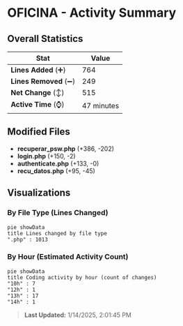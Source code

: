 # OFICINA - Activity Summary 

## Overall Statistics

| Stat                   | Value                                                             |
| ---------------------- | ----------------------------------------------------------------- |
| **Lines Added** (➕)   | 764                                          |
| **Lines Removed** (➖) | 249                                        |
| **Net Change** (↕)    | 515                |
| **Active Time** (⌚)   | 47 minutes |


## Modified Files
- **recuperar_psw.php** (+386, -202)
- **login.php** (+150, -2)
- **authenticate.php** (+133, -0)
- **recu_datos.php** (+95, -45)

## Visualizations

### By File Type (Lines Changed)

```mermaid
pie showData
title Lines changed by file type
".php" : 1013
```

### By Hour (Estimated Activity Count)

```mermaid
pie showData
title Coding activity by hour (count of changes)
"10h" : 7
"12h" : 1
"13h" : 17
"14h" : 1
```


> **Last Updated:** 1/14/2025, 2:01:45 PM
